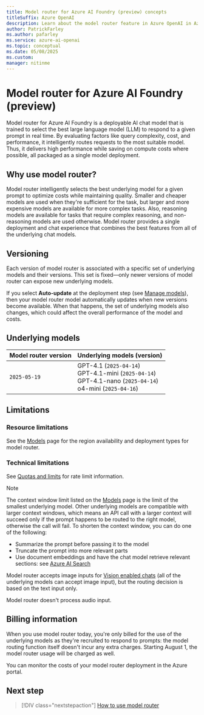 ```yaml
---
title: Model router for Azure AI Foundry (preview) concepts
titleSuffix: Azure OpenAI
description: Learn about the model router feature in Azure OpenAI in Azure AI Foundry Models.
author: PatrickFarley
ms.author: pafarley
ms.service: azure-ai-openai
ms.topic: conceptual 
ms.date: 05/08/2025
ms.custom: 
manager: nitinme
---
```


# Model router for Azure AI Foundry (preview)

Model router for Azure AI Foundry is a deployable AI chat model that is trained to select the best large language model (LLM) to respond to a given prompt in real time. By evaluating factors like query complexity, cost, and performance, it intelligently routes requests to the most suitable model. Thus, it delivers high performance while saving on compute costs where possible, all packaged as a single model deployment.

## Why use model router?

Model router intelligently selects the best underlying model for a given prompt to optimize costs while maintaining quality. Smaller and cheaper models are used when they're sufficient for the task, but larger and more expensive models are available for more complex tasks. Also, reasoning models are available for tasks that require complex reasoning, and non-reasoning models are used otherwise. Model router provides a single deployment and chat experience that combines the best features from all of the underlying chat models.

## Versioning 

Each version of model router is associated with a specific set of underlying models and their versions. This set is fixed&mdash;only newer versions of model router can expose new underlying models.

If you select **Auto-update** at the deployment step (see [Manage models](/azure/ai-services/openai/how-to/working-with-models?tabs=powershell#model-updates)), then your model router model automatically updates when new versions become available. When that happens, the set of underlying models also changes, which could affect the overall performance of the model and costs.

## Underlying models

|Model router version|Underlying models (version)|
|---|---|
|`2025-05-19`|GPT-4.1 (`2025-04-14`)</br>GPT-4.1-mini (`2025-04-14`)</br>GPT-4.1-nano (`2025-04-14`) </br>o4-mini (`2025-04-16`) |


## Limitations

### Resource limitations

See the [Models](../concepts/models.md#model-router) page for the region availability and deployment types for model router.

### Technical limitations

See [Quotas and limits](/azure/ai-services/openai/quotas-limits) for rate limit information.

> [!NOTE]
> The context window limit listed on the [Models](../concepts/models.md#model-router) page is the limit of the smallest underlying model. Other underlying models are compatible with larger context windows, which means an API call with a larger context will succeed only if the prompt happens to be routed to the right model, otherwise the call will fail. To shorten the context window, you can do one of the following:
> - Summarize the prompt before passing it to the model
> - Truncate the prompt into more relevant parts
> - Use document embeddings and have the chat model retrieve relevant sections: see [Azure AI Search](/azure/search/search-what-is-azure-search) 

Model router accepts image inputs for [Vision enabled chats](/azure/ai-services/openai/how-to/gpt-with-vision) (all of the underlying models can accept image input), but the routing decision is based on the text input only.

Model router doesn't process audio input.

## Billing information

When you use model router today, you're only billed for the use of the underlying models as they're recruited to respond to prompts: the model routing function itself doesn't incur any extra charges. Starting August 1, the model router usage will be charged as well.

You can monitor the costs of your model router deployment in the Azure portal.

## Next step

> [!DIV class="nextstepaction"]
> [How to use model router](../how-to/model-router.md)
